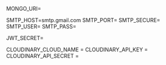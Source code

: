 MONGO_URI=

SMTP_HOST=smtp.gmail.com
SMTP_PORT=
SMTP_SECURE=
SMTP_USER=
SMTP_PASS=

JWT_SECRET=

CLOUDINARY_CLOUD_NAME =
CLOUDINARY_API_KEY =
CLOUDINARY_API_SECRET =
